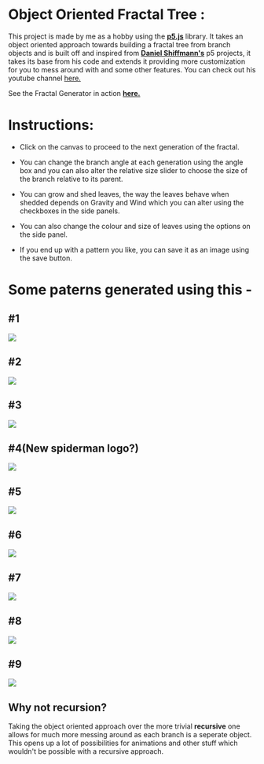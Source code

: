 # Object Oriented Fractal Tree :

This project is made by me as a hobby using the [**p5.js**](p5js.org) library. It takes an object oriented approach towards building a fractal tree from branch objects and is built off and inspired from [**Daniel Shiffmann's**](https://github.com/shiffman) p5 projects, it takes its base from his code and extends it providing more customization for you to mess around with and some other features. You can check out his youtube channel [here.](https://www.youtube.com/user/shiffman)

See the Fractal Generator in action [**here.**](https://masteryushi.github.io/Fractal-Tree-Object-Oriented-/)

# Instructions: 

* Click on the canvas to proceed to the next generation of the fractal.

* You can change the branch angle at each generation using the angle box and you can also alter the relative size slider to choose the size of the branch relative to its parent.

* You can grow and shed leaves, the way the leaves behave when shedded depends on Gravity and Wind which you can alter using the checkboxes in the side panels.

* You can also change the colour and size of leaves using the options on the side panel.

* If you end up with a pattern you like, you can save it as an image using the save button.


# Some paterns generated using this -
## #1
![](https://image.ibb.co/b85Cdv/tree_9.png)
## #2
![](https://image.ibb.co/jtHErF/tree_4.png)
## #3
![](https://image.ibb.co/n1YXdv/tree_6.png)
## #4(New spiderman logo?)
![](https://image.ibb.co/c3Sifk/17910759_1348612685223478_2082178000_n.png)
## #5
![](https://image.ibb.co/bZFdJv/tree_3.png)
## #6
![](https://image.ibb.co/mXKurF/tree_8.png)
## #7
![](https://image.ibb.co/kwYXdv/tree_5.png)
## #8 
![](https://image.ibb.co/gOpSBF/tree_7.png)
## #9
![](https://image.ibb.co/iycifk/tree.png)

## Why not recursion?
Taking the object oriented approach over the more trivial **recursive** one allows for much more messing around as each branch is a seperate object.
This opens up a lot of possibilities for animations and other stuff which wouldn't be possible with a recursive approach.
